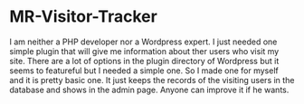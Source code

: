 # MR-Visitor-Tracker
I am neither a PHP developer nor a Wordpress expert. I just needed one simple plugin that will give me information about ther users who visit my site. There are a lot of options in the plugin directory of Wordpress but it seems to featureful but I needed a simple one. So I made one for myself and it is pretty basic one. It just keeps the records of the visiting users in the database and shows in the admin page. Anyone can improve it if he wants. 
